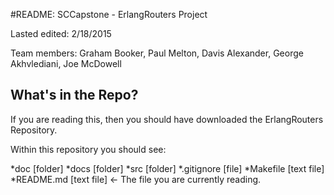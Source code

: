 #README: SCCapstone - ErlangRouters Project

Lasted edited: 2/18/2015

Team members: Graham Booker, Paul Melton, Davis Alexander, George Akhvlediani, Joe McDowell

## What's in the Repo?

If you are reading this, then you should have downloaded the ErlangRouters Repository.

Within this repository you should see:

*doc        [folder]
*docs       [folder]
*src        [folder]
*.gitignore [file]
*Makefile   [text file]
*README.md  [text file] <- The file you are currently reading.
